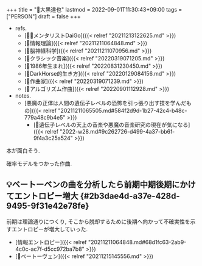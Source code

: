 +++
title = "👨大黒達也"
lastmod = 2022-09-01T11:30:43+09:00
tags = ["PERSON"]
draft = false
+++

-   refs.
    -   [🤵🏽メンタリストDaiGo]({{< relref "20211213122625.md" >}})
    -   [📝情報理論]({{< relref "20211211064848.md" >}})
    -   [🔖脳神経科学]({{< relref "20211211070956.md" >}})
    -   [🔖クラシック音楽]({{< relref "20220319071205.md" >}})
    -   [🔖1986年生まれ]({{< relref "20220831230450.md" >}})
    -   [🔖DarkHorse的生き方]({{< relref "20220129084156.md" >}})
    -   [🔖作曲家]({{< relref "20220319071239.md" >}})
    -   [📝アルゴリズム作曲]({{< relref "20220901112928.md" >}})
-   notes.
    -   [悪魔の正体は人間の遺伝子レベルの恐怖を引っ張り出す技を学んだもの]({{< relref "20211211065505.md#584f2d9d-1b27-42c4-b48c-779a48c9b4e5" >}})
        -   [💭遺伝子レベルの天上の音楽や悪魔の音楽研究の現在が気になる]({{< relref "2022-w28.md#9c262726-d499-4a37-bb6f-9f4a3c25a524" >}})

本が面白そう.

確率モデルをつかった作曲.


## 💡ベートーベンの曲を分析したら前期中期後期にかけてエントロピー増大 {#2b3dae4d-a37e-428d-9495-9f31e42e78fe}

前期は理論通りにつくり, そこから脱却するために後期へ向かって不確実性を示すエントロピーが増大していった.

-   [情報エントロピー]({{< relref "20211211064848.md#68d1fc63-2ab9-4c0c-ac7f-d5cc972ba7b8" >}})
-   [🔖ベートーヴェン]({{< relref "20211215145556.md" >}})
